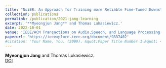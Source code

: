 ```yaml
---
title: "NoiER: An Approach for Training more Reliable Fine-Tuned Downstream Task Models"
collection: publications
permalink: /publication/2021-jang-learning
excerpt: '**Myeongjun Jang** and Thomas Lukasiewicz.'
date: 2022-10-01
venue: 'IEEE/ACM Transactions on Audio,Speech, and Language Processing, Volume 30. 2514-2525'
paperurl: 'https://ieeexplore.ieee.org/document/9837402'
#citation: 'Your Name, You. (2009). &quot;Paper Title Number 1.&quot; <i>Journal 1</i>. 1(1).'
---
```

**Myeongjun Jang** and Thomas Lukasiewicz.  
[DOI](https://ieeexplore.ieee.org/document/9837402)
